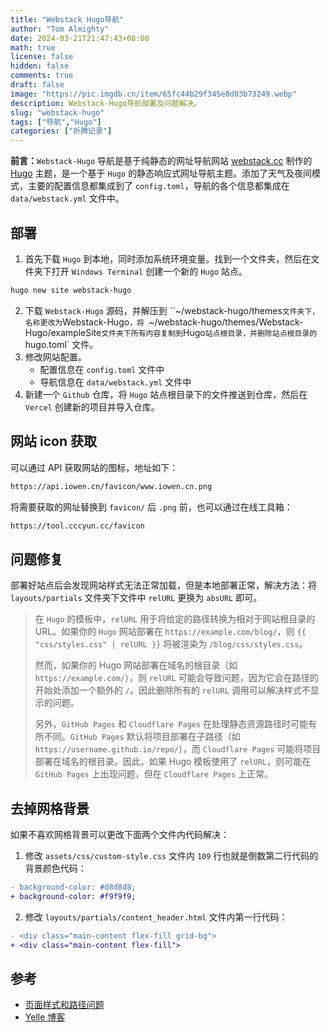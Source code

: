 ```yaml
---
title: "Webstack Hugo导航"
author: "Tom Almighty"
date: 2024-03-21T21:47:43+08:00
math: true
license: false
hidden: false
comments: true
draft: false
image: "https://pic.imgdb.cn/item/65fc44b29f345e8d03b73249.webp"
description: Webstack-Hugo导航部署及问题解决。
slug: "webstack-hugo"
tags: ["导航","Hugo"]
categories: ["折腾记录"]
---
```


**前言：**`Webstack-Hugo` 导航是基于纯静态的网址导航网站 [webstack.cc](https://github.com/WebStackPage/WebStackPage.github.io) 制作的 [Hugo](https://gohugo.io/) 主题，是一个基于 `Hugo` 的静态响应式网址导航主题。添加了天气及夜间模式，主要的配置信息都集成到了 `config.toml`，导航的各个信息都集成在 `data/webstack.yml` 文件中。

## 部署

1. 首先下载 `Hugo` 到本地，同时添加系统环境变量。找到一个文件夹，然后在文件夹下打开 `Windows Terminal` 创建一个新的 `Hugo` 站点。

```powershell
hugo new site webstack-hugo
```

2. 下载 `Webstack-Hugo` 源码，并解压到 ``~/webstack-hugo/themes` 文件夹下，名称更改为 `Webstack-Hugo`，将 `~/webstack-hugo/themes/Webstack-Hugo/exampleSite` 文件夹下所有内容复制到 `Hugo` 站点根目录，并删除站点根目录的 `hugo.toml` 文件。
3. 修改网站配置。
   - 配置信息在 `config.toml` 文件中
   - 导航信息在 `data/webstack.yml` 文件中
4. 新建一个 `Github` 仓库，将 `Hugo` 站点根目录下的文件推送到仓库，然后在 `Vercel` 创建新的项目并导入仓库。

## 网站 icon 获取

可以通过 API 获取网站的图标，地址如下：

```bash
https://api.iowen.cn/favicon/www.iowen.cn.png
```

将需要获取的网址替换到 `favicon/` 后 `.png` 前，也可以通过在线工具箱：

```bash
https://tool.cccyun.cc/favicon
```

## 问题修复

部署好站点后会发现网站样式无法正常加载，但是本地部署正常，解决方法：将 `layouts/partials` 文件夹下文件中 `relURL` 更换为 `absURL` 即可。

> 在 `Hugo` 的模板中，`relURL` 用于将给定的路径转换为相对于网站根目录的 URL。如果你的 `Hugo` 网站部署在 `https://example.com/blog/`，则 `{{ "css/styles.css" | relURL }}` 将被渲染为 `/blog/css/styles.css`。
>
> 然而，如果你的 Hugo 网站部署在域名的根目录（如 `https://example.com/`），则 `relURL` 可能会导致问题，因为它会在路径的开始处添加一个额外的 `/`。因此删除所有的 `relURL` 调用可以解决样式不显示的问题。
>
> 另外，`GitHub Pages` 和 `Cloudflare Pages` 在处理静态资源路径时可能有所不同。`GitHub Pages` 默认将项目部署在子路径（如 `https://username.github.io/repo/`），而 `Cloudflare Pages` 可能将项目部署在域名的根目录。因此，如果 Hugo 模板使用了 `relURL`，则可能在 `GitHub Pages` 上出现问题，但在 `Cloudflare Pages` 上正常。

## 去掉网格背景

如果不喜欢网格背景可以更改下面两个文件内代码解决：

1. 修改 `assets/css/custom-style.css` 文件内 `109` 行也就是倒数第二行代码的背景颜色代码：
```diff
- background-color: #d8d8d8;
+ background-color: #f9f9f9;
```
2. 修改 `layouts/partials/content_header.html` 文件内第一行代码：

```diff
- <div class="main-content flex-fill grid-bg">
+ <div class="main-content flex-fill">
```

## 参考

- [页面样式和路径问题](https://github.com/shenweiyan/WebStack-Hugo/issues/24)
- [Yelle 博客](https://yelleis.top/p/13cf63f4/)
